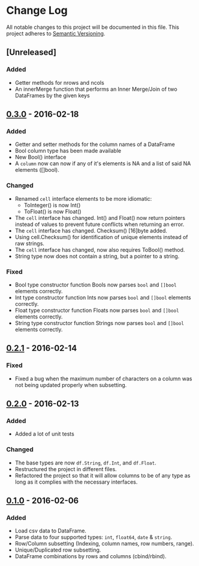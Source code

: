 # Change Log
All notable changes to this project will be documented in this file.
This project adheres to [Semantic Versioning](http://semver.org/).

## [Unreleased]
### Added
- Getter methods for nrows and ncols
- An innerMerge function that performs an Inner Merge/Join of two
  DataFrames by the given keys

## [0.3.0] - 2016-02-18
### Added
- Getter and setter methods for the column names of a DataFrame
- Bool column type has been made available
- New Bool() interface
- A `column` now can now if any of it's elements is NA and a list of
  said NA elements ([]bool).

### Changed
- Renamed `cell` interface elements to be more idiomatic:
    - ToInteger() is now Int()
    - ToFloat() is now Float()
- The `cell` interface has changed. Int() and Float() now
  return pointers instead of values to prevent future conflicts when
  returning an error. 
- The `cell` interface has changed. Checksum() [16]byte added.
- Using cell.Checksum() for identification of unique elements instead
  of raw strings.
- The `cell` interface has changed, now also requires ToBool() method.
- String type now does not contain a string, but a pointer to a string.

### Fixed
- Bool type constructor function Bools now parses `bool` and `[]bool`
  elements correctly.
- Int type constructor function Ints now parses `bool` and `[]bool`
  elements correctly.
- Float type constructor function Floats now parses `bool` and `[]bool`
  elements correctly.
- String type constructor function Strings now parses `bool` and `[]bool`
  elements correctly.

## [0.2.1] - 2016-02-14
### Fixed
- Fixed a bug when the maximum number of characters on a column was
  not being updated properly when subsetting.

## [0.2.0] - 2016-02-13
### Added
- Added a lot of unit tests

### Changed
- The base types are now `df.String`, `df.Int`, and `df.Float`.
- Restructured the project in different files.
- Refactored the project so that it will allow columns to be of any
  type as long as it complies with the necessary interfaces.


## [0.1.0] - 2016-02-06
### Added
- Load csv data to DataFrame.
- Parse data to four supported types: `int`, `float64`, `date`
  & `string`.
- Row/Column subsetting (Indexing, column names, row numbers, range).
- Unique/Duplicated row subsetting.
- DataFrame combinations by rows and columns (cbind/rbind).

[0.1.0]:https://github.com/kniren/gota/compare/v0.1.0...v0.1.0
[0.2.0]:https://github.com/kniren/gota/compare/v0.1.0...v0.2.0
[0.2.1]:https://github.com/kniren/gota/compare/v0.2.0...v0.2.1
[0.3.0]:https://github.com/kniren/gota/compare/v0.2.1...v0.3.0
